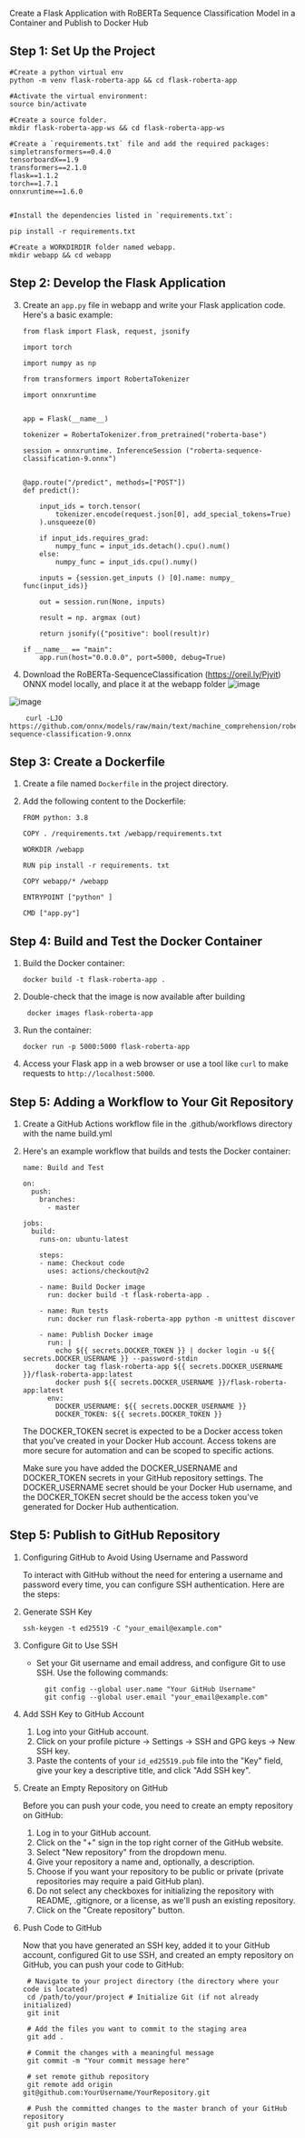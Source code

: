 Create a Flask Application with RoBERTa Sequence Classification Model in a Container and Publish to Docker Hub

## Step 1: Set Up the Project

    #Create a python virtual env 
    python -m venv flask-roberta-app && cd flask-roberta-app
    
    #Activate the virtual environment:
    source bin/activate
    
    #Create a source folder.
    mkdir flask-roberta-app-ws && cd flask-roberta-app-ws

    #Create a `requirements.txt` file and add the required packages:
    simpletransformers==0.4.0
    tensorboardX==1.9
    transformers==2.1.0
    flask==1.1.2
    torch==1.7.1
    onnxruntime==1.6.0


    #Install the dependencies listed in `requirements.txt`:

    pip install -r requirements.txt
    
    #Create a WORKDIRDIR folder named webapp. 
    mkdir webapp && cd webapp
    

## Step 2: Develop the Flask Application

    
3.  Create an `app.py` file in webapp and write your Flask application code. Here's a basic example:
    

        from flask import Flask, request, jsonify 
        
        import torch
        
        import numpy as np 
        
        from transformers import RobertaTokenizer 
        
        import onnxruntime
        
        
        app = Flask(__name__)
        
        tokenizer = RobertaTokenizer.from_pretrained("roberta-base")
        
        session = onnxruntime. InferenceSession ("roberta-sequence-classification-9.onnx")
        
        
        @app.route("/predict", methods=["POST"]) 
        def predict():
        
            input_ids = torch.tensor(
                tokenizer.encode(request.json[0], add_special_tokens=True)
            ).unsqueeze(0)
    
            if input_ids.requires_grad:
                numpy_func = input_ids.detach().cpu().num()
            else:
                numpy_func = input_ids.cpu().numy()    
                
            inputs = {session.get_inputs () [0].name: numpy_ func(input_ids)}
            
            out = session.run(None, inputs)
            
            result = np. argmax (out)
            
            return jsonify({"positive": bool(result)r)
    
        if __name__ == "main":
            app.run(host="0.0.0.0", port=5000, debug=True)
            
   
4.  Download the RoBERTa-SequenceClassification (https://oreil.ly/Pjvit) ONNX model locally, and place it at the webapp folder
   ![image](https://github.com/juliuschou/helloContainerWithFlaskAndScikitLearnApp/assets/4725611/5fbeccc1-a02f-4de3-98c0-962474116711)

![image](https://github.com/juliuschou/helloContainerWithFlaskAndScikitLearnApp/assets/4725611/bedbd0ac-4086-4b00-bb64-f95049f90e9c)

        curl -LJO https://github.com/onnx/models/raw/main/text/machine_comprehension/roberta/model/roberta-sequence-classification-9.onnx

        
    

## Step 3: Create a Dockerfile

1.  Create a file named `Dockerfile` in the project directory.
    
2.  Add the following content to the Dockerfile:

        FROM python: 3.8
        
        COPY . /requirements.txt /webapp/requirements.txt
        
        WORKDIR /webapp
        
        RUN pip install -r requirements. txt
        
        COPY webapp/* /webapp
        
        ENTRYPOINT ["python" ]
        
        CMD ["app.py"]
    

## Step 4: Build and Test the Docker Container

1.  Build the Docker container:
    
        docker build -t flask-roberta-app .

2. Double-check that the image is now available after building
    
        docker images flask-roberta-app    

3.  Run the container:
    
        docker run -p 5000:5000 flask-roberta-app
    
4.  Access your Flask app in a web browser or use a tool like `curl` to make requests to `http://localhost:5000`.
    

## Step 5: Adding a Workflow to Your Git Repository

1.  Create a GitHub Actions workflow file in the .github/workflows directory with the name build.yml
    
2.  Here's an example workflow that builds and tests the Docker container:
  

        name: Build and Test
        
        on:
          push:
            branches:
              - master
        
        jobs:
          build:
            runs-on: ubuntu-latest
        
            steps:
            - name: Checkout code
              uses: actions/checkout@v2
        
            - name: Build Docker image
              run: docker build -t flask-roberta-app .
        
            - name: Run tests
              run: docker run flask-roberta-app python -m unittest discover
        
            - name: Publish Docker image
              run: |
                echo ${{ secrets.DOCKER_TOKEN }} | docker login -u ${{ secrets.DOCKER_USERNAME }} --password-stdin
                docker tag flask-roberta-app ${{ secrets.DOCKER_USERNAME }}/flask-roberta-app:latest
                docker push ${{ secrets.DOCKER_USERNAME }}/flask-roberta-app:latest
              env:
                DOCKER_USERNAME: ${{ secrets.DOCKER_USERNAME }}
                DOCKER_TOKEN: ${{ secrets.DOCKER_TOKEN }}

    The DOCKER_TOKEN secret is expected to be a Docker access token that you've created in your Docker Hub account. Access tokens are more secure for automation and can be scoped to specific actions.

    Make sure you have added the DOCKER_USERNAME and DOCKER_TOKEN secrets in your GitHub repository settings. The DOCKER_USERNAME secret should be your Docker Hub username, and the DOCKER_TOKEN secret should be the access token you've generated for Docker Hub authentication.

## Step 5: Publish to GitHub Repository

1. Configuring GitHub to Avoid Using Username and Password

    To interact with GitHub without the need for entering a username and password every time, you can configure SSH authentication. Here are the steps:

2. Generate SSH Key
    
    `ssh-keygen -t ed25519 -C "your_email@example.com"` 
   
3. Configure Git to Use SSH

    - Set your Git username and email address, and configure Git to use SSH. Use the following commands:

            git config --global user.name "Your GitHub Username"
            git config --global user.email "your_email@example.com"

4. Add SSH Key to GitHub Account

    1.  Log into your GitHub account.
    2.  Click on your profile picture → Settings → SSH and GPG keys → New SSH key.
    3.  Paste the contents of your `id_ed25519.pub` file into the "Key" field, give your key a descriptive title, and click "Add SSH key".


5. Create an Empty Repository on GitHub    

    Before you can push your code, you need to create an empty repository on GitHub:

    1. Log in to your GitHub account.
    2. Click on the "+" sign in the top right corner of the GitHub website.
    3. Select "New repository" from the dropdown menu.
    4. Give your repository a name and, optionally, a description.
    5. Choose if you want your repository to be public or private (private repositories may require a paid GitHub plan).
    6. Do not select any checkboxes for initializing the repository with README, .gitignore, or a license, as we'll push an existing repository.
    7. Click on the "Create repository" button.

6. Push Code to GitHub

    Now that you have generated an SSH key, added it to your GitHub account, configured Git to use SSH, and created an empty repository on GitHub, you can push your code to GitHub:

        # Navigate to your project directory (the directory where your code is located) 
        cd /path/to/your/project # Initialize Git (if not already initialized) 
        git init
        
        # Add the files you want to commit to the staging area 
        git add . 
        
        # Commit the changes with a meaningful message 
        git commit -m "Your commit message here" 
        
        # set remote github repository
        git remote add origin git@github.com:YourUsername/YourRepository.git
        
        # Push the committed changes to the master branch of your GitHub repository 
        git push origin master

